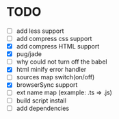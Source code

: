 # TODO

- [ ] add less support
- [ ] add compress css support
- [x] add compress HTML support
- [x] pug/jade
- [ ] why could not turn off the babel
- [x] html minify error handler
- [ ] sources map switch(on/off)
- [x] browserSync support
- [ ] ext name map (example: .ts => .js)
- [ ] build script install
- [ ] add dependencies